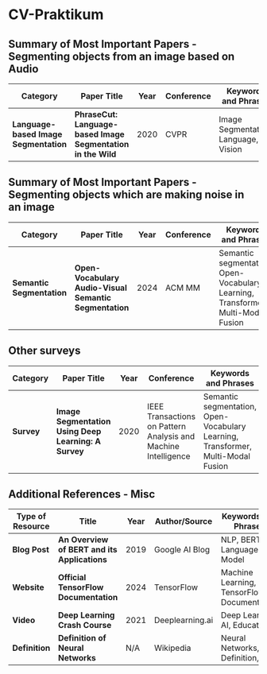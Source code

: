 # CV-Praktikum

## Summary of Most Important Papers - Segmenting objects from an image based on Audio

| Category | Paper Title | Year | Conference | Keywords and Phrases | Links |
|----------|-------------|------|------------|----------------------|------|
| **Language-based Image Segmentation** | **PhraseCut: Language-based Image Segmentation in the Wild** | 2020 | CVPR | Image Segmentation, Language, Vision | [Paper](https://ieeexplore.ieee.org/document/9157191), [Code]() |


## Summary of Most Important Papers - Segmenting objects which are making noise in an image

| Category | Paper Title | Year | Conference | Keywords and Phrases | Links |
|----------|-------------|------|------------|----------------------|------|
| **Semantic Segmentation** | **Open-Vocabulary Audio-Visual Semantic Segmentation** | 2024 | ACM MM | Semantic segmentation, Open-Vocabulary Learning, Transformer, Multi-Modal Fusion | [Paper](http://arxiv.org/pdf/2407.21721), [Code](https://github.com/ruohaoguo/ovavss) |


## Other surveys 

| Category | Paper Title | Year | Conference | Keywords and Phrases | Links |
|----------|-------------|------|------------|----------------------|------|
| **Survey** | **Image Segmentation Using Deep Learning: A Survey** | 2020 | IEEE Transactions on Pattern Analysis and Machine Intelligence | Semantic segmentation, Open-Vocabulary Learning, Transformer, Multi-Modal Fusion | [Paper](http://arxiv.org/pdf/2407.21721) |


## Additional References - Misc

| Type of Resource | Title | Year | Author/Source | Keywords and Phrases | Link |
|------------------|-------|------|---------------|----------------------|------|
| **Blog Post**    | **An Overview of BERT and its Applications** | 2019 | Google AI Blog | NLP, BERT, Language Model | [Link](https://ai.googleblog.com/2019/11/transformer-qa-bert.html) |
| **Website**      | **Official TensorFlow Documentation** | 2024 | TensorFlow | Machine Learning, TensorFlow, Documentation | [Link](https://www.tensorflow.org/guide) |
| **Video**        | **Deep Learning Crash Course** | 2021 | Deeplearning.ai | Deep Learning, AI, Education | [Link](https://www.youtube.com/watch?v=aircAruvnKk) |
| **Definition**   | **Definition of Neural Networks** | N/A | Wikipedia | Neural Networks, Definition, AI | [Link](https://en.wikipedia.org/wiki/Artificial_neural_network) |
